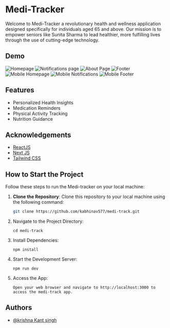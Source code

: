 # Medi-Tracker

Welcome to Medi-Tracker a revolutionary health and wellness application designed specifically for individuals aged 65 and above. Our mission is to empower seniors like Sunita Sharma to lead healthier, more fulfilling lives through the use of cutting-edge technology.

## Demo

![Homepage](./screenshot/home.png)
![Notifications page](./screenshot/notifications.png)
![About Page](./screenshot/about.png)
![Footer](./screenshot/footer.png)
![Mobile Homepage](./screenshot/mobile-home.png)
![Mobile Notifications](./screenshot/mobile-notifications.png)
![Mobile Footer](./screenshot/mobile-footer.png)

## Features

- Personalized Health Insights
- Medication Reminders
- Physical Activity Tracking
- Nutrition Guidance

## Acknowledgements

- [ReactJS](https://react.dev)
- [Next JS](https://nextjs.org)
- [Tailwind CSS](https://tailwindcss.com)

## How to Start the Project

Follow these steps to run the Medi-tracker on your local machine:

1. **Clone the Repository**:
   Clone this repository to your local machine using the following command:

   ```bash
   git clone https://github.com/kabhinav577/medi-track.git
   ```

2. Navigate to the Project Directory:

   ```
   cd medi-track

   ```

3. Install Dependencies:

   ```
   npm install

   ```

4. Start the Development Server:
   ```
   npm run dev
   ```
5. Access the App:
   ```
   Open your web browser and navigate to http://localhost:3000 to access the medi-track app.
   ```

## Authors

- [@krishna Kant singh](https://www.github.com/kabhinav577)
